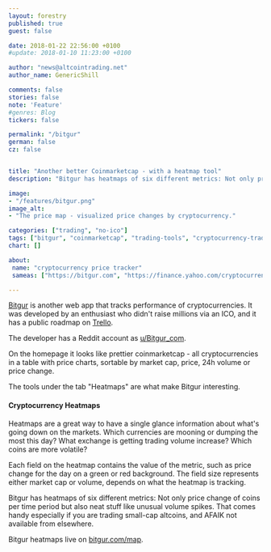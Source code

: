 ```yaml
---
layout: forestry
published: true
guest: false

date: 2018-01-22 22:56:00 +0100
#update: 2018-01-10 11:23:00 +0100

author: "news@altcointrading.net"
author_name: GenericShill

comments: false
stories: false
note: 'Feature'
#genres: Blog
tickers: false

permalink: "/bitgur"
german: false
cz: false


title: "Another better Coinmarketcap - with a heatmap tool"
description: "Bitgur has heatmaps of six different metrics: Not only price change of coins per time period but also neat stuff like unusual volume spikes."

image:
- "/features/bitgur.png"
image_alt:
- "The price map - visualized price changes by cryptocurrency."

categories: ["trading", "no-ico"]
tags: ["bitgur", "coinmarketcap", "trading-tools", "cryptocurrency-trading", "new-release"]
chart: []

about:
 name: "cryptocurrency price tracker"
 sameas: ["https://bitgur.com", "https://finance.yahoo.com/cryptocurrencies/"]

---
```


[Bitgur](https://bitgur.com) is another web app that tracks performance of cryptocurrencies. It was developed by an enthusiast who didn't raise millions via an ICO, and it has a public roadmap on [Trello](https://trello.com/b/LyRXpDPZ/bitgur-roadmap).

The developer has a Reddit account as [u/Bitgur_com](https://www.reddit.com/user/Bitgur_com).

On the homepage it looks like prettier coinmarketcap - all cryptocurrencies in a table with price charts, sortable by market cap, price, 24h volume or price change.

The tools under the tab "Heatmaps" are what make Bitgur interesting.

#### Cryptocurrency Heatmaps

Heatmaps are a great way to have a single glance information about what's going down on the markets. Which currencies are mooning or dumping the most this day? What exchange is getting trading volume increase? Which coins are more volatile?

Each field on the heatmap contains the value of the metric, such as price change for the day on a green or red background. The field size represents either market cap or volume, depends on what the heatmap is tracking.

Bitgur has heatmaps of six different metrics: Not only price change of coins per time period but also neat stuff like unusual volume spikes. That comes handy especially if you are trading small-cap altcoins, and AFAIK not available from elsewhere.

Bitgur heatmaps live on [bitgur.com/map](https://bitgur.com/map).
